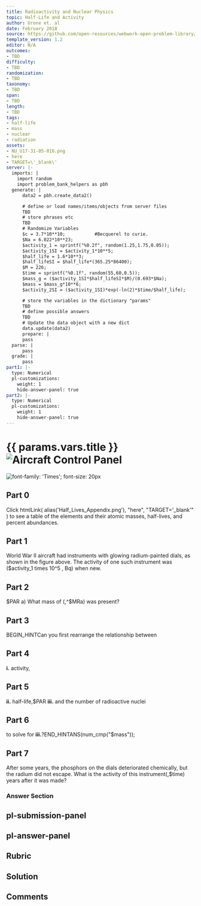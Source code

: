 ```yaml
---
title: Radioactivity and Nuclear Physics
topic: Half-Life and Activity
author: Urone et. al
date: February 2018
source: https://github.com/open-resources/webwork-open-problem-library/tree/master/Contrib/BrockPhysics/College_Physics_Urone/31.Radioactivity_and_Nuclear_Physics/31-05.Half-Life_and_Activity/NU_U17-31-05-016.pg
template_version: 1.2
editor: N/A
outcomes:
- TBD
difficulty:
- TBD
randomization:
- TBD
taxonomy:
- TBD
span:
- TBD
length:
- TBD
tags:
- half-life
- mass
- nuclear
- radiation
assets:
- NU_U17-31-05-016.png
- here
- TARGET=\'_blank\'
server: |-
  imports: |
    import random
    import problem_bank_helpers as pbh
  generate: |
      data2 = pbh.create_data2()

      # define or load names/items/objects from server files
      TBD
      # store phrases etc
      TBD
      # Randomize Variables
      $c = 3.7*10**10;           #Becquerel to curie.
      $Na = 6.022*10**23;
      $activity_1 = sprintf("%0.2f", random(1.25,1.75,0.05));
      $activity_1SI = $activity_1*10**5;
      $half_life = 1.6*10**3;
      $half_lifeSI = $half_life*(365.25*86400);
      $M = 226;
      $time = sprintf("%0.1f", random(55,60,0.5));
      $mass_g = ($activity_1SI*$half_lifeSI*$M)/(0.693*$Na);
      $mass = $mass_g*10**6;
      $activity_2SI = ($activity_1SI)*exp(-ln(2)*$time/$half_life);

      # store the variables in the dictionary "params"
      TBD
      # define possible answers
      TBD
      # Update the data object with a new dict
      data.update(data2)
      prepare: |
      pass
  parse: |
      pass
  grade: |
      pass
part1: |-
  type: Numerical
  pl-customizations:
    weight: 1
    hide-answer-panel: true
part2: |-
  type: Numerical
  pl-customizations:
    weight: 1
    hide-answer-panel: true
---
```


# {{ params.vars.title }}![Aircraft Control Panel](NU_U17-31-05-016.png)

![font-family: \'Times\'; font-size: 20px](here)

## Part 0 
Click htmlLink( alias('Half_Lives_Appendix.png'), "here", "TARGET='_blank'" ) to see a table of the elements and their atomic masses, half-lives, and percent abundances. 
## Part 1 
World War II aircraft had instruments with glowing radium-painted dials, as shown in the figure above. The activity of one such instrument was ($activity_1 times 10^5 , Bq) when new. 
## Part 2 
$PAR a) What mass of (,^$MRa) was present? 
## Part 3 
BEGIN_HINTCan you first rearrange the relationship between 
## Part 4 
<b>i.</b> activity, 
## Part 5 
<b>ii.</b> half-life,$PAR <b>iii.</b> and the number of radioactive nuclei 
## Part 6 
to solve for <b>iii.</b>?END_HINTANS(num_cmp("$mass")); 
## Part 7 
After some years, the phosphors on the dials deteriorated chemically, but the radium did not escape. What is the activity of this instrument(,$time) years after it was made? 


### Answer Section 


## pl-submission-panel 


## pl-answer-panel 


## Rubric 


## Solution 


## Comments 


